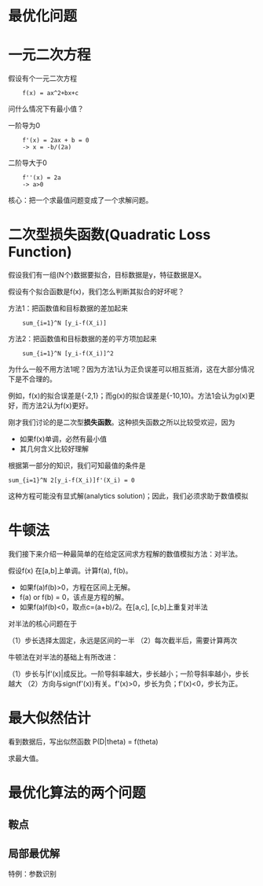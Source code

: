 最优化问题
================

# 一元二次方程
假设有个一元二次方程

		f(x) = ax^2+bx+c

问什么情况下有最小值？
        
一阶导为0
		
		f'(x) = 2ax + b = 0 
        -> x = -b/(2a)

二阶导大于0        
        
		f''(x) = 2a 
        -> a>0
		
核心：把一个求最值问题变成了一个求解问题。

# 二次型损失函数(Quadratic Loss Function)

假设我们有一组(N个)数据要拟合，目标数据是y，特征数据是X。

假设有个拟合函数是f(x)，我们怎么判断其拟合的好坏呢？

方法1：把函数值和目标数据的差加起来

        sum_{i=1}^N [y_i-f(X_i)]

方法2：把函数值和目标数据的差的平方项加起来

        sum_{i=1}^N [y_i-f(X_i)]^2
        
为什么一般不用方法1呢？因为方法1认为正负误差可以相互抵消，这在大部分情况下是不合理的。

例如，f(x)的拟合误差是{-2,1}；而g(x)的拟合误差是{-10,10}。方法1会认为g(x)更好，而方法2认为f(x)更好。

刚才我们讨论的是二次型**损失函数**。这种损失函数之所以比较受欢迎，因为

- 如果f(x)单调，必然有最小值
- 其几何含义比较好理解

根据第一部分的知识，我们可知最值的条件是

    sum_{i=1}^N 2[y_i-f(X_i)]f'(X_i) = 0

这种方程可能没有显式解(analytics solution)；因此，我们必须求助于数值模拟    
 
# 牛顿法

我们接下来介绍一种最简单的在给定区间求方程解的数值模拟方法：对半法。

假设f(x) 在[a,b]上单调。计算f(a), f(b)。
    
- 如果f(a)f(b)>0，方程在区间上无解。
- f(a) or f(b) = 0，该点是方程的解。
- 如果f(a)f(b)<0，取点c=(a+b)/2。在[a,c], [c,b]上重复对半法

对半法的核心问题在于

（1）步长选择太固定，永远是区间的一半
（2）每次截半后，需要计算两次

牛顿法在对半法的基础上有所改进：

（1）步长与|f'(x)|成反比。一阶导斜率越大，步长越小；一阶导斜率越小，步长越大
（2）方向与sign(f'(x))有关。f'(x)>0，步长为负；f'(x)<0，步长为正。

# 最大似然估计

看到数据后，写出似然函数 P(D|theta) = f(theta)

求最大值。


# 最优化算法的两个问题

## 鞍点

## 局部最优解
特例：参数识别